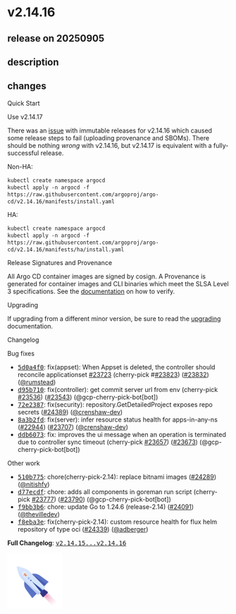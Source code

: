 # v2.14.16

## release on 20250905
## description
## changes
Quick Start

Use v2.14.17

There was an <a href="https://github.com/argoproj/argo-cd/issues/24407" data-hovercard-type="issue" data-hovercard-url="/argoproj/argo-cd/issues/24407/hovercard">issue</a> with immutable releases for v2.14.16 which caused some release steps to fail (uploading provenance and SBOMs). There should be nothing <em>wrong</em> with v2.14.16, but v2.14.17 is equivalent with a fully-successful release.

Non-HA:

    kubectl create namespace argocd
    kubectl apply -n argocd -f https://raw.githubusercontent.com/argoproj/argo-cd/v2.14.16/manifests/install.yaml

HA:

    kubectl create namespace argocd
    kubectl apply -n argocd -f https://raw.githubusercontent.com/argoproj/argo-cd/v2.14.16/manifests/ha/install.yaml

Release Signatures and Provenance

All Argo CD container images are signed by cosign. A Provenance is generated for container images and CLI binaries which meet the SLSA Level 3 specifications. See the <a href="https://argo-cd.readthedocs.io/en/stable/operator-manual/signed-release-assets" rel="nofollow">documentation</a> on how to verify.

Upgrading

If upgrading from a different minor version, be sure to read the <a href="https://argo-cd.readthedocs.io/en/stable/operator-manual/upgrading/overview/" rel="nofollow">upgrading</a> documentation.

Changelog

Bug fixes

* <a class="commit-link" data-hovercard-type="commit" data-hovercard-url="https://github.com/argoproj/argo-cd/commit/5d0a4f0dd329098db016b44d6bad0dfdcfccaa2c/hovercard" href="https://github.com/argoproj/argo-cd/commit/5d0a4f0dd329098db016b44d6bad0dfdcfccaa2c"><tt>5d0a4f0</tt></a>: fix(appset): When Appset is deleted, the controller should reconcile applicationset <a class="issue-link js-issue-link" data-error-text="Failed to load title" data-id="3217300976" data-permission-text="Title is private" data-url="https://github.com/argoproj/argo-cd/issues/23723" data-hovercard-type="issue" data-hovercard-url="/argoproj/argo-cd/issues/23723/hovercard" href="https://github.com/argoproj/argo-cd/issues/23723">#23723</a> (cherry-pick #<a class="issue-link js-issue-link" data-error-text="Failed to load title" data-id="3237130029" data-permission-text="Title is private" data-url="https://github.com/argoproj/argo-cd/issues/23823" data-hovercard-type="pull_request" data-hovercard-url="/argoproj/argo-cd/pull/23823/hovercard" href="https://github.com/argoproj/argo-cd/pull/23823">#23823</a>) (<a class="issue-link js-issue-link" data-error-text="Failed to load title" data-id="3239660362" data-permission-text="Title is private" data-url="https://github.com/argoproj/argo-cd/issues/23832" data-hovercard-type="pull_request" data-hovercard-url="/argoproj/argo-cd/pull/23832/hovercard" href="https://github.com/argoproj/argo-cd/pull/23832">#23832</a>) (<a class="user-mention notranslate" data-hovercard-type="user" data-hovercard-url="/users/rumstead/hovercard" data-octo-click="hovercard-link-click" data-octo-dimensions="link_type:self" href="https://github.com/rumstead">@rumstead</a>)
* <a class="commit-link" data-hovercard-type="commit" data-hovercard-url="https://github.com/argoproj/argo-cd/commit/d95b710055a92c2a17776de53f52fb0370576512/hovercard" href="https://github.com/argoproj/argo-cd/commit/d95b710055a92c2a17776de53f52fb0370576512"><tt>d95b710</tt></a>: fix(controller): get commit server url from env (cherry-pick <a class="issue-link js-issue-link" data-error-text="Failed to load title" data-id="3172048053" data-permission-text="Title is private" data-url="https://github.com/argoproj/argo-cd/issues/23536" data-hovercard-type="pull_request" data-hovercard-url="/argoproj/argo-cd/pull/23536/hovercard" href="https://github.com/argoproj/argo-cd/pull/23536">#23536</a>) (<a class="issue-link js-issue-link" data-error-text="Failed to load title" data-id="3172502910" data-permission-text="Title is private" data-url="https://github.com/argoproj/argo-cd/issues/23543" data-hovercard-type="pull_request" data-hovercard-url="/argoproj/argo-cd/pull/23543/hovercard" href="https://github.com/argoproj/argo-cd/pull/23543">#23543</a>) (@gcp-cherry-pick-bot[bot])
* <a class="commit-link" data-hovercard-type="commit" data-hovercard-url="https://github.com/argoproj/argo-cd/commit/72e2387795a4118924b05a632588b88fee6047a8/hovercard" href="https://github.com/argoproj/argo-cd/commit/72e2387795a4118924b05a632588b88fee6047a8"><tt>72e2387</tt></a>: fix(security): repository.GetDetailedProject exposes repo secrets (<a class="issue-link js-issue-link" data-error-text="Failed to load title" data-id="3383928618" data-permission-text="Title is private" data-url="https://github.com/argoproj/argo-cd/issues/24389" data-hovercard-type="pull_request" data-hovercard-url="/argoproj/argo-cd/pull/24389/hovercard" href="https://github.com/argoproj/argo-cd/pull/24389">#24389</a>) (<a class="user-mention notranslate" data-hovercard-type="user" data-hovercard-url="/users/crenshaw-dev/hovercard" data-octo-click="hovercard-link-click" data-octo-dimensions="link_type:self" href="https://github.com/crenshaw-dev">@crenshaw-dev</a>)
* <a class="commit-link" data-hovercard-type="commit" data-hovercard-url="https://github.com/argoproj/argo-cd/commit/8a3b2fdd2bf69bb47d440cf41f5d733c146cbf55/hovercard" href="https://github.com/argoproj/argo-cd/commit/8a3b2fdd2bf69bb47d440cf41f5d733c146cbf55"><tt>8a3b2fd</tt></a>: fix(server): infer resource status health for apps-in-any-ns (<a class="issue-link js-issue-link" data-error-text="Failed to load title" data-id="3058078143" data-permission-text="Title is private" data-url="https://github.com/argoproj/argo-cd/issues/22944" data-hovercard-type="pull_request" data-hovercard-url="/argoproj/argo-cd/pull/22944/hovercard" href="https://github.com/argoproj/argo-cd/pull/22944">#22944</a>) (<a class="issue-link js-issue-link" data-error-text="Failed to load title" data-id="3216186163" data-permission-text="Title is private" data-url="https://github.com/argoproj/argo-cd/issues/23707" data-hovercard-type="pull_request" data-hovercard-url="/argoproj/argo-cd/pull/23707/hovercard" href="https://github.com/argoproj/argo-cd/pull/23707">#23707</a>) (<a class="user-mention notranslate" data-hovercard-type="user" data-hovercard-url="/users/crenshaw-dev/hovercard" data-octo-click="hovercard-link-click" data-octo-dimensions="link_type:self" href="https://github.com/crenshaw-dev">@crenshaw-dev</a>)
* <a class="commit-link" data-hovercard-type="commit" data-hovercard-url="https://github.com/argoproj/argo-cd/commit/ddb6073e52e7c76d36c6bc5fac108dbeb492647c/hovercard" href="https://github.com/argoproj/argo-cd/commit/ddb6073e52e7c76d36c6bc5fac108dbeb492647c"><tt>ddb6073</tt></a>: fix: improves the ui message when an operation is terminated due to controller sync timeout (cherry-pick <a class="issue-link js-issue-link" data-error-text="Failed to load title" data-id="3201833217" data-permission-text="Title is private" data-url="https://github.com/argoproj/argo-cd/issues/23657" data-hovercard-type="pull_request" data-hovercard-url="/argoproj/argo-cd/pull/23657/hovercard" href="https://github.com/argoproj/argo-cd/pull/23657">#23657</a>) (<a class="issue-link js-issue-link" data-error-text="Failed to load title" data-id="3207738792" data-permission-text="Title is private" data-url="https://github.com/argoproj/argo-cd/issues/23673" data-hovercard-type="pull_request" data-hovercard-url="/argoproj/argo-cd/pull/23673/hovercard" href="https://github.com/argoproj/argo-cd/pull/23673">#23673</a>) (@gcp-cherry-pick-bot[bot])

Other work

* <a class="commit-link" data-hovercard-type="commit" data-hovercard-url="https://github.com/argoproj/argo-cd/commit/510b77546e9683f41d954c93b7e5eb9abe2bdcfc/hovercard" href="https://github.com/argoproj/argo-cd/commit/510b77546e9683f41d954c93b7e5eb9abe2bdcfc"><tt>510b775</tt></a>: chore(cherry-pick-2.14): replace bitnami images (<a class="issue-link js-issue-link" data-error-text="Failed to load title" data-id="3358994159" data-permission-text="Title is private" data-url="https://github.com/argoproj/argo-cd/issues/24289" data-hovercard-type="pull_request" data-hovercard-url="/argoproj/argo-cd/pull/24289/hovercard" href="https://github.com/argoproj/argo-cd/pull/24289">#24289</a>) (<a class="user-mention notranslate" data-hovercard-type="user" data-hovercard-url="/users/nitishfy/hovercard" data-octo-click="hovercard-link-click" data-octo-dimensions="link_type:self" href="https://github.com/nitishfy">@nitishfy</a>)
* <a class="commit-link" data-hovercard-type="commit" data-hovercard-url="https://github.com/argoproj/argo-cd/commit/d77ecdf113d2d0a135097bcac5cb411e63d6edb8/hovercard" href="https://github.com/argoproj/argo-cd/commit/d77ecdf113d2d0a135097bcac5cb411e63d6edb8"><tt>d77ecdf</tt></a>: chore: adds all components in goreman run script (cherry-pick <a class="issue-link js-issue-link" data-error-text="Failed to load title" data-id="3228226552" data-permission-text="Title is private" data-url="https://github.com/argoproj/argo-cd/issues/23777" data-hovercard-type="pull_request" data-hovercard-url="/argoproj/argo-cd/pull/23777/hovercard" href="https://github.com/argoproj/argo-cd/pull/23777">#23777</a>) (<a class="issue-link js-issue-link" data-error-text="Failed to load title" data-id="3231613461" data-permission-text="Title is private" data-url="https://github.com/argoproj/argo-cd/issues/23790" data-hovercard-type="pull_request" data-hovercard-url="/argoproj/argo-cd/pull/23790/hovercard" href="https://github.com/argoproj/argo-cd/pull/23790">#23790</a>) (@gcp-cherry-pick-bot[bot])
* <a class="commit-link" data-hovercard-type="commit" data-hovercard-url="https://github.com/argoproj/argo-cd/commit/f9bb3b608ee68c974ca748397598dcd6d113b121/hovercard" href="https://github.com/argoproj/argo-cd/commit/f9bb3b608ee68c974ca748397598dcd6d113b121"><tt>f9bb3b6</tt></a>: chore: update Go to 1.24.6 (release-2.14) (<a class="issue-link js-issue-link" data-error-text="Failed to load title" data-id="3307160515" data-permission-text="Title is private" data-url="https://github.com/argoproj/argo-cd/issues/24091" data-hovercard-type="pull_request" data-hovercard-url="/argoproj/argo-cd/pull/24091/hovercard" href="https://github.com/argoproj/argo-cd/pull/24091">#24091</a>) (<a class="user-mention notranslate" data-hovercard-type="user" data-hovercard-url="/users/thevilledev/hovercard" data-octo-click="hovercard-link-click" data-octo-dimensions="link_type:self" href="https://github.com/thevilledev">@thevilledev</a>)
* <a class="commit-link" data-hovercard-type="commit" data-hovercard-url="https://github.com/argoproj/argo-cd/commit/f8eba3e6e9a64d0fc782a2e147546d12b1028a55/hovercard" href="https://github.com/argoproj/argo-cd/commit/f8eba3e6e9a64d0fc782a2e147546d12b1028a55"><tt>f8eba3e</tt></a>: fix(cherry-pick-2.14): custom resource health for flux helm repository of type oci (<a class="issue-link js-issue-link" data-error-text="Failed to load title" data-id="3371722585" data-permission-text="Title is private" data-url="https://github.com/argoproj/argo-cd/issues/24339" data-hovercard-type="pull_request" data-hovercard-url="/argoproj/argo-cd/pull/24339/hovercard" href="https://github.com/argoproj/argo-cd/pull/24339">#24339</a>) (<a class="user-mention notranslate" data-hovercard-type="user" data-hovercard-url="/users/adberger/hovercard" data-octo-click="hovercard-link-click" data-octo-dimensions="link_type:self" href="https://github.com/adberger">@adberger</a>)

<strong>Full Changelog</strong>: <a class="commit-link" href="https://github.com/argoproj/argo-cd/compare/v2.14.15...v2.14.16"><tt>v2.14.15...v2.14.16</tt></a>

<a href="https://argoproj.github.io/cd/" rel="nofollow"><img src="https://raw.githubusercontent.com/argoproj/argo-site/master/content/pages/cd/gitops-cd.png" width="25%" style="max-width: 100%;"></a>

